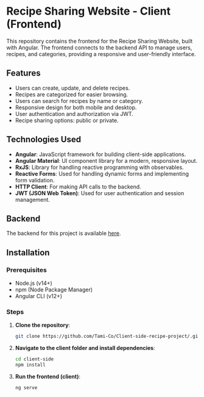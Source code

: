 # Recipe Sharing Website - Client (Frontend)

This repository contains the frontend for the Recipe Sharing Website, built with Angular. The frontend connects to the backend API to manage users, recipes, and categories, providing a responsive and user-friendly interface.

## Features

- Users can create, update, and delete recipes.
- Recipes are categorized for easier browsing.
- Users can search for recipes by name or category.
- Responsive design for both mobile and desktop.
- User authentication and authorization via JWT.
- Recipe sharing options: public or private.

## Technologies Used

- **Angular**: JavaScript framework for building client-side applications.
- **Angular Material**: UI component library for a modern, responsive layout.
- **RxJS**: Library for handling reactive programming with observables.
- **Reactive Forms**: Used for handling dynamic forms and implementing form validation.
- **HTTP Client**: For making API calls to the backend.
- **JWT (JSON Web Token)**: Used for user authentication and session management.

## Backend

The backend for this project is available [here](https://recipe-site-server.onrender.com/).  

## Installation

### Prerequisites

- Node.js (v14+)
- npm (Node Package Manager)
- Angular CLI (v12+)

### Steps

1. **Clone the repository**:
   ```bash
   git clone https://github.com/Tami-Co/Client-side-recipe-project/.git
2. **Navigate to the client folder and install dependencies**:
     ```bash
   cd client-side
   npm install
4. **Run the frontend (client)**:
      ```bash
    ng serve
